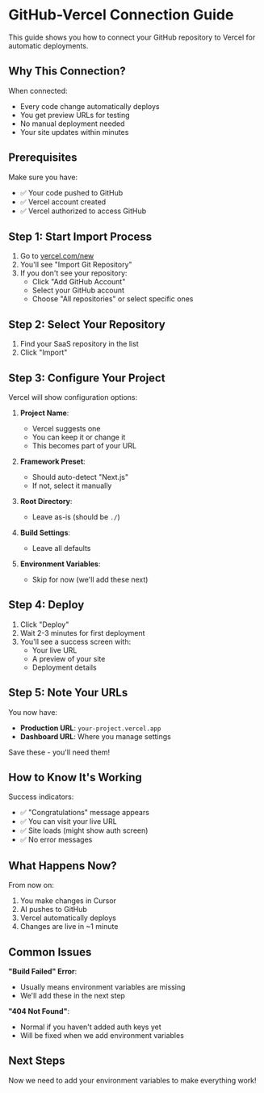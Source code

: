 # GitHub-Vercel Connection Guide

This guide shows you how to connect your GitHub repository to Vercel for automatic deployments.

## Why This Connection?

When connected:
- Every code change automatically deploys
- You get preview URLs for testing
- No manual deployment needed
- Your site updates within minutes

## Prerequisites

Make sure you have:
- ✅ Your code pushed to GitHub
- ✅ Vercel account created
- ✅ Vercel authorized to access GitHub

## Step 1: Start Import Process

1. Go to [vercel.com/new](https://vercel.com/new)
2. You'll see "Import Git Repository"
3. If you don't see your repository:
   - Click "Add GitHub Account"
   - Select your GitHub account
   - Choose "All repositories" or select specific ones

## Step 2: Select Your Repository

1. Find your SaaS repository in the list
2. Click "Import"

## Step 3: Configure Your Project

Vercel will show configuration options:

1. **Project Name**: 
   - Vercel suggests one
   - You can keep it or change it
   - This becomes part of your URL

2. **Framework Preset**:
   - Should auto-detect "Next.js"
   - If not, select it manually

3. **Root Directory**:
   - Leave as-is (should be `./`)

4. **Build Settings**:
   - Leave all defaults

5. **Environment Variables**:
   - Skip for now (we'll add these next)

## Step 4: Deploy

1. Click "Deploy"
2. Wait 2-3 minutes for first deployment
3. You'll see a success screen with:
   - Your live URL
   - A preview of your site
   - Deployment details

## Step 5: Note Your URLs

You now have:
- **Production URL**: `your-project.vercel.app`
- **Dashboard URL**: Where you manage settings

Save these - you'll need them!

## How to Know It's Working

Success indicators:
- ✅ "Congratulations" message appears
- ✅ You can visit your live URL
- ✅ Site loads (might show auth screen)
- ✅ No error messages

## What Happens Now?

From now on:
1. You make changes in Cursor
2. AI pushes to GitHub
3. Vercel automatically deploys
4. Changes are live in ~1 minute

## Common Issues

**"Build Failed" Error**:
- Usually means environment variables are missing
- We'll add these in the next step

**"404 Not Found"**:
- Normal if you haven't added auth keys yet
- Will be fixed when we add environment variables

## Next Steps

Now we need to add your environment variables to make everything work! 